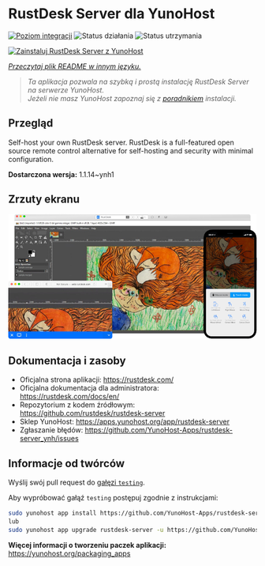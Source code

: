 <!--
To README zostało automatycznie wygenerowane przez <https://github.com/YunoHost/apps/tree/master/tools/readme_generator>
Nie powinno być ono edytowane ręcznie.
-->

# RustDesk Server dla YunoHost

[![Poziom integracji](https://apps.yunohost.org/badge/integration/rustdesk-server)](https://ci-apps.yunohost.org/ci/apps/rustdesk-server/)
![Status działania](https://apps.yunohost.org/badge/state/rustdesk-server)
![Status utrzymania](https://apps.yunohost.org/badge/maintained/rustdesk-server)

[![Zainstaluj RustDesk Server z YunoHost](https://install-app.yunohost.org/install-with-yunohost.svg)](https://install-app.yunohost.org/?app=rustdesk-server)

*[Przeczytaj plik README w innym języku.](./ALL_README.md)*

> *Ta aplikacja pozwala na szybką i prostą instalację RustDesk Server na serwerze YunoHost.*  
> *Jeżeli nie masz YunoHost zapoznaj się z [poradnikiem](https://yunohost.org/install) instalacji.*

## Przegląd

Self-host your own RustDesk server. RustDesk is a full-featured open source remote control alternative for self-hosting and security with minimal configuration.

**Dostarczona wersja:** 1.1.14~ynh1

## Zrzuty ekranu

![Zrzut ekranu z RustDesk Server](./doc/screenshots/screenshot.png)

## Dokumentacja i zasoby

- Oficjalna strona aplikacji: <https://rustdesk.com/>
- Oficjalna dokumentacja dla administratora: <https://rustdesk.com/docs/en/>
- Repozytorium z kodem źródłowym: <https://github.com/rustdesk/rustdesk-server>
- Sklep YunoHost: <https://apps.yunohost.org/app/rustdesk-server>
- Zgłaszanie błędów: <https://github.com/YunoHost-Apps/rustdesk-server_ynh/issues>

## Informacje od twórców

Wyślij swój pull request do [gałęzi `testing`](https://github.com/YunoHost-Apps/rustdesk-server_ynh/tree/testing).

Aby wypróbować gałąź `testing` postępuj zgodnie z instrukcjami:

```bash
sudo yunohost app install https://github.com/YunoHost-Apps/rustdesk-server_ynh/tree/testing --debug
lub
sudo yunohost app upgrade rustdesk-server -u https://github.com/YunoHost-Apps/rustdesk-server_ynh/tree/testing --debug
```

**Więcej informacji o tworzeniu paczek aplikacji:** <https://yunohost.org/packaging_apps>
